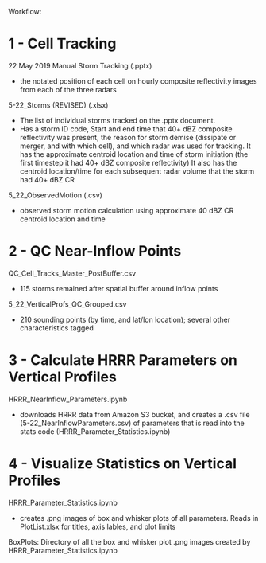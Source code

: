 Workflow:

1 - Cell Tracking
===========================
22 May 2019 Manual Storm Tracking (.pptx)
- the notated position of each cell on hourly composite reflectivity images from each of the three radars

5-22_Storms (REVISED) (.xlsx)
- The list of individual storms tracked on the .pptx document. 
- Has a storm ID code, Start and end time that 40+ dBZ composite reflectivity was present, the reason for storm demise (dissipate or merger, and with which cell), and which radar was used for tracking.
  It has the approximate centroid location and time of storm initiation (the first timestep it had 40+ dBZ composite reflectivity)
  It also has the centroid location/time for each subsequent radar volume that the storm had 40+ dBZ CR

5_22_ObservedMotion (.csv)
- observed storm motion calculation using approximate 40 dBZ CR centroid location and time

2 - QC Near-Inflow Points
===========================
QC_Cell_Tracks_Master_PostBuffer.csv
- 115 storms remained after spatial buffer around inflow points


5_22_VerticalProfs_QC_Grouped.csv
- 210 sounding points (by time, and lat/lon location); several other characteristics tagged

3 - Calculate HRRR Parameters on Vertical Profiles
===========================
HRRR_NearInflow_Parameters.ipynb
- downloads HRRR data from Amazon S3 bucket, and creates a .csv file (5-22_NearInflowParameters.csv) of parameters that is read into the stats code (HRRR_Parameter_Statistics.ipynb)


4 - Visualize Statistics on Vertical Profiles
===========================
HRRR_Parameter_Statistics.ipynb
- creates .png images of box and whisker plots of all parameters. Reads in PlotList.xlsx for titles, axis lables, and plot limits

BoxPlots: Directory of all the box and whisker plot .png images created by HRRR_Parameter_Statistics.ipynb
